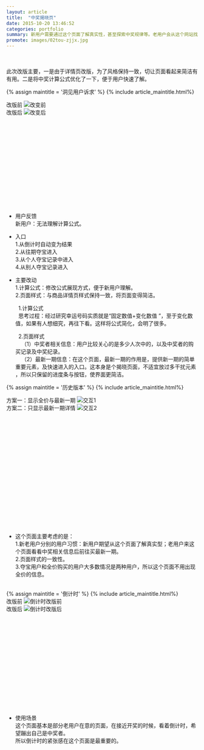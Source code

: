 ```yaml
---
layout: article
title:  "中奖揭晓页"
date: 2015-10-20 13:46:52
categories: portfolio
summary: 新用户需要通过这个页面了解真实性，甚至探索中奖规律等。老用户会从这个网站找到自己想要的，所以要权衡好。
promote: images/02tou-zjjx.jpg
---
```

<br><br>
此次改版主要，一是由于详情页改版，为了风格保持一致，切让页面看起来简洁有有用。二是将中奖计算公式优化了一下，便于用户快速了解。


{% assign maintitle = '洞见用户诉求' %}
{% include article_maintitle.html%}


<div class="article_left_img">
	改版前
	<img src="{{ site.baseurl }}/images/02gaibanqian.png" alt="改变前" >  
	
</div>
<div class="article_right_img">
	改版后
	<img src="{{ site.baseurl }}/images/02gaibanhou.jpg" alt="改变后" >  
	
</div>
<br><br><br><br><br><br><br><br><br><br><br><br><br><br>

* <span class="article_subtitle">用户反馈</span>  <br />
新用户：无法理解计算公式。

* <span class="article_subtitle">入口</span>  <br />
1.从倒计时自动变为结果<br>
2.从往期夺宝进入<br>
3.从个人夺宝记录中进入<br>
4.从别人夺宝记录进入<br>

* <span class="article_subtitle">主要改动</span>  <br />
1.计算公式：修改公式展现方式，便于新用户理解。<br>
2.页面样式：与商品详情页样式保持一致，将页面变得简洁。<br>

	&nbsp;&nbsp;1.计算公式<br>
	&nbsp;&nbsp;思考过程：经过研究幸运号码实质就是“固定数值+变化数值 ”，至于变化数值，如果有人想细究，再往下看。这样将公式简化，会明了很多。<br>

	&nbsp;&nbsp;2.页面样式<br>
&nbsp;&nbsp;&nbsp;&nbsp;（1）中奖者相关信息：用户比较关心的是多少人次中的，以及中奖者的购买记录及中奖纪录。<br>
&nbsp;&nbsp;&nbsp;&nbsp;（2）最新一期信息：在这个页面，最新一期的作用是，提供新一期的简单重要元素，及快速进入的入口。这本身是个揭晓页面，不适宜放过多干扰元素								，所以只保留的进度条与按钮，使界面更简洁。



{% assign maintitle = '历史版本' %}
{% include article_maintitle.html%}

<div class="article_left_img">
	方案一：显示全价与最新一期
	<img src="{{ site.baseurl }}/images/02jiaohu1.png" alt="交互1" >  
</div>
<div class="article_right_img">
	方案二：只显示最新一期详情
	<img src="{{ site.baseurl }}/images/02jiaohu2.png" alt="交互2" >  
</div>

<br><br><br><br><br><br><br><br><br><br><br><br><br><br><br><br><br>


* <span class="article_subtitle">这个页面主要考虑的是：</span>  <br />
1.新老用户分别的用户习惯：新用户期望从这个页面了解真实型；老用户来这个页面看看中奖相关信息后前往买最新一期。<br>
2.页面样式的一致性。<br>
3.夺宝用户和全价购买的用户大多数情况是两种用户，所以这个页面不用出现全价的信息。
<br>
{% assign maintitle = '倒计时' %}
{% include article_maintitle.html%}
<div class="article_left_img">
	改版前
	<img src="{{ site.baseurl }}/images/02djsgaibanqian.png" alt="倒计时改版前" >  
</div>
<div class="article_right_img">
	改版后
	<img src="{{ site.baseurl }}/images/02djsgaibanhou.jpg" alt="倒计时改版后" >  
</div>

<br><br><br><br><br><br><br><br><br><br><br><br><br><br>

* <span class="article_subtitle">使用场景</span>  <br />
这个页面基本是部分老用户在意的页面，在接近开奖的时候，看着倒计时，希望蹦出自己是中奖者。<br>
所以倒计时的紧张感在这个页面是最重要的。<br>

<br><br><br>
